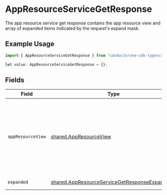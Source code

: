 # AppResourceServiceGetResponse

The app resource service get response contains the app resource view and array of expanded items indicated by the request's expand mask.

## Example Usage

```typescript
import { AppResourceServiceGetResponse } from "conductorone-sdk-typescript/sdk/models/shared";

let value: AppResourceServiceGetResponse = {};
```

## Fields

| Field                                                                                                                                                                                               | Type                                                                                                                                                                                                | Required                                                                                                                                                                                            | Description                                                                                                                                                                                         |
| --------------------------------------------------------------------------------------------------------------------------------------------------------------------------------------------------- | --------------------------------------------------------------------------------------------------------------------------------------------------------------------------------------------------- | --------------------------------------------------------------------------------------------------------------------------------------------------------------------------------------------------- | --------------------------------------------------------------------------------------------------------------------------------------------------------------------------------------------------- |
| `appResourceView`                                                                                                                                                                                   | [shared.AppResourceView](../../../sdk/models/shared/appresourceview.md)                                                                                                                             | :heavy_minus_sign:                                                                                                                                                                                  | The app resource view returns an app resource with paths for items in the expand mask filled in when this response is returned and a request expand mask has "*" or "app_id" or "resource_type_id". |
| `expanded`                                                                                                                                                                                          | [shared.AppResourceServiceGetResponseExpanded](../../../sdk/models/shared/appresourceservicegetresponseexpanded.md)[]                                                                               | :heavy_minus_sign:                                                                                                                                                                                  | List of serialized related objects.                                                                                                                                                                 |